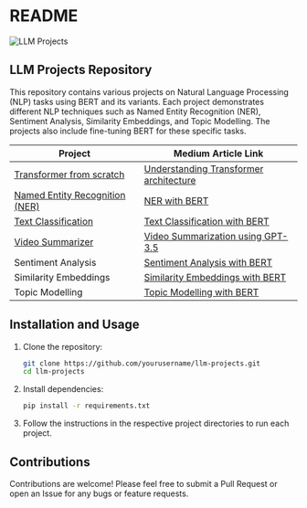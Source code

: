 # README

![LLM Projects](/assets/llm.png)

## LLM Projects Repository

This repository contains various projects on Natural Language Processing (NLP) tasks using BERT and its variants. Each project demonstrates different NLP techniques such as Named Entity Recognition (NER), Sentiment Analysis, Similarity Embeddings, and Topic Modelling. The projects also include fine-tuning BERT for these specific tasks.

| Project                      | Medium Article Link                                       |
|------------------------------|-----------------------------------------------------------|
| [Transformer from scratch](https://github.com/mayuri0192/LLM-Projects/tree/main/Transformer_from_scratch)    | [Understanding Transformer architecture](https://medium.com/@0192.mayuri/understanding-transformer-architecture-a-comprehensive-guide-2c8d1330d933)  |
| [Named Entity Recognition (NER)](https://github.com/mayuri0192/LLM-Projects/tree/main/Healthcare_data_finetuning_BioBert_ClinicalBert_NER) | [NER with BERT](https://medium.com/@0192.mayuri/bert-training-and-fine-tuning-c49718d639ba)    |
| [Text Classification](https://github.com/mayuri0192/LLM-Projects/tree/main/Multiclass_textclassification_finetuning_distillbert)| [Text Classification with BERT](https://medium.com/@0192.mayuri/bert-training-and-fine-tuning-c49718d639ba) |
| [Video Summarizer](https://github.com/mayuri0192/LLM-Projects/tree/main/video_summarizer) | [Video Summarization using GPT-3.5](https://medium.com/link-to-video-summarization-article)|
| Sentiment Analysis             | [Sentiment Analysis with BERT](https://medium.com/link-to-sentiment-analysis-article) |
| Similarity Embeddings          | [Similarity Embeddings with BERT](https://medium.com/link-to-similarity-embeddings-article) |
| Topic Modelling                | [Topic Modelling with BERT](https://medium.com/link-to-topic-modelling-article) |


## Installation and Usage

1. Clone the repository:
   ```bash
   git clone https://github.com/yourusername/llm-projects.git
   cd llm-projects
   ```

2. Install dependencies:
   ```bash
   pip install -r requirements.txt
   ```

3. Follow the instructions in the respective project directories to run each project.

## Contributions

Contributions are welcome! Please feel free to submit a Pull Request or open an Issue for any bugs or feature requests.



